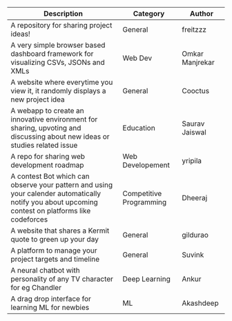 |Description|Category|Author|
|-----------|--------|------|
|A repository for sharing project ideas!|General|freitzzz|
|A very simple browser based dashboard framework for visualizing CSVs, JSONs and XMLs |Web Dev| Omkar Manjrekar|
|A website where everytime you view it, it randomly displays a new project idea|General|Cooctus|
|A webapp to create an innovative environment for sharing, upvoting and discussing about new ideas or studies related issue | Education |Saurav Jaiswal
|A repo for sharing web development roadmap|Web Developement|yripila|
|A contest Bot which can observe your pattern and using your calender automatically notify you about upcoming contest on platforms like codeforces|Competitive Programming|Dheeraj|
|A website that shares a Kermit quote to green up your day|General|gildurao
|A platform to manage your project targets and timeline|General|Suvink
|A neural chatbot with personality of any TV character for eg Chandler|Deep Learning|Ankur|
|A drag drop interface for learning ML for newbies|ML|Akashdeep

